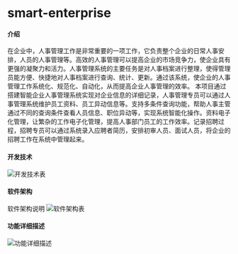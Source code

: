 # smart-enterprise

#### 介绍
在企业中，人事管理工作是非常重要的一项工作，它负责整个企业的日常人事安排，人员的人事管理等。高效的人事管理可以提高企业的市场竞争力，使企业具有更强的凝聚力和活力。人事管理系统的主要任务是对人事档案进行整理，使得管理员能方便、快捷地对人事档案进行查询、统计、更新。通过该系统，使企业的人事管理工作系统化、规范化、自动化，从而提高企业人事管理的效率。
本项目通过搭建智能企业人事管理系统实现对企业信息的详细记录，人事管理专员可以通过人事管理系统维护员工资料、员工异动信息等。支持多条件查询功能，帮助人事主管通过不同的查询条件查看人员信息、职位异动等，实现系统智能化操作。资料电子化管理，让繁杂的工作电子化管理，提高人事部门员工的工作效率。记录招聘过程，招聘专员可以通过系统录入应聘者简历，安排初审人员、面试人员，将企业的招聘工作在系统中管理起来。

#### 开发技术
![开发技术表](https://foruda.gitee.com/images/1675841183015587634/c4fa5d2c_10102076.png "屏幕截图")

#### 软件架构
软件架构说明
![软件架构表](https://foruda.gitee.com/images/1675841127588081355/caa4356d_10102076.png "屏幕截图")

#### 功能详细描述
![功能详细描述](https://foruda.gitee.com/images/1675841219068718757/10597c4c_10102076.png "屏幕截图")
